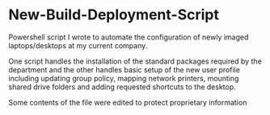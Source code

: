# New-Build-Deployment-Script
Powershell script I wrote to automate the configuration of newly imaged laptops/desktops at my current company. 

One script handles the installation of the standard packages required by the department and the other handles basic setup of the new user profile including updating group policy, mapping network printers, mounting shared drive folders and adding requested shortcuts to the desktop.

Some contents of the file were edited to protect proprietary information

